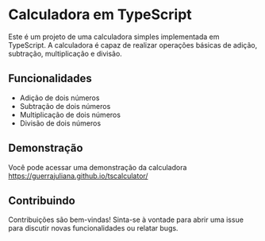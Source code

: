 # Calculadora em TypeScript

Este é um projeto de uma calculadora simples implementada em TypeScript. A calculadora é capaz de realizar operações básicas de adição, subtração, multiplicação e divisão.

## Funcionalidades

- Adição de dois números
- Subtração de dois números
- Multiplicação de dois números
- Divisão de dois números

## Demonstração

Você pode acessar uma demonstração da calculadora https://guerrajuliana.github.io/tscalculator/

## Contribuindo

Contribuições são bem-vindas! Sinta-se à vontade para abrir uma issue para discutir novas funcionalidades ou relatar bugs.
